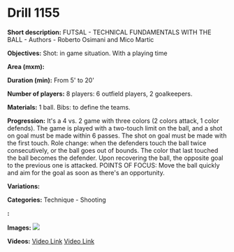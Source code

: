 # Drill 1155

**Short description:**
FUTSAL - TECHNICAL FUNDAMENTALS WITH THE BALL - Authors - Roberto Osimani and Mico Martic

**Objectives:**
Shot: in game situation. With a playing time

**Area (mxm):**


**Duration (min):**
From 5' to 20'

**Number of players:**
8 players: 6 outfield players, 2 goalkeepers.

**Materials:**
1 ball. Bibs: to define the teams.

**Progression:**
It's a 4 vs. 2 game with three colors (2 colors attack, 1 color defends). The game is played with a two-touch limit on the ball, and a shot on goal must be made within 6 passes. The shot on goal must be made with the first touch. Role change: when the defenders touch the ball twice consecutively, or the ball goes out of bounds. The color that last touched the ball becomes the defender. Upon recovering the ball, the opposite goal to the previous one is attacked. POINTS OF FOCUS: Move the ball quickly and aim for the goal as soon as there's an opportunity.

**Variations:**


**Categories:**
Technique - Shooting

**:**


**Images:**
![](https://www.coachingfutsal.com/\images\fc0a606400aa2fa17a89753962e77a73ce958a4466db133b93ecf6da5774acc0f6a8f798217ba9fbac287dedad6e1089a8f0b8564950e820ac78b9d62867ae4d52c1ed2b75fee.jpg)

**Videos:**
[Video Link](https://www.youtube.com/embed/BkxOFyLSRS8)
[Video Link](https://www.youtube.com/embed/28RFon4JpDw)

